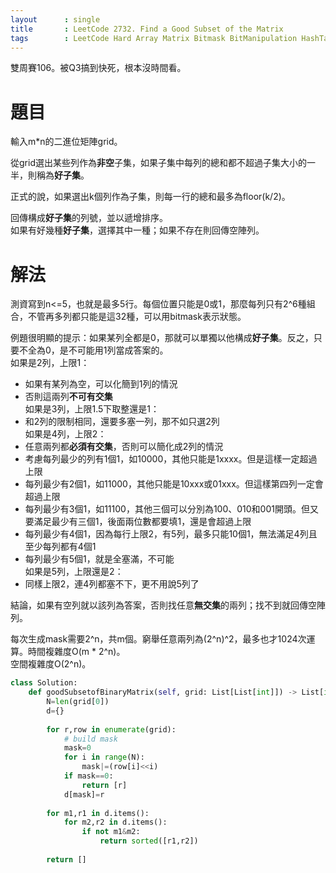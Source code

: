 ```yaml
--- 
layout      : single
title       : LeetCode 2732. Find a Good Subset of the Matrix
tags        : LeetCode Hard Array Matrix Bitmask BitManipulation HashTable
---
```

雙周賽106。被Q3搞到快死，根本沒時間看。  

# 題目
輸入m\*n的二進位矩陣grid。  

從grid選出某些列作為**非空**子集，如果子集中每列的總和都不超過子集大小的一半，則稱為**好子集**。  

正式的說，如果選出k個列作為子集，則每一行的總和最多為floor(k/2)。  

回傳構成**好子集**的列號，並以遞增排序。  
如果有好幾種**好子集**，選擇其中一種；如果不存在則回傳空陣列。  

# 解法
測資寫到n<=5，也就是最多5行。每個位置只能是0或1，那麼每列只有2^6種組合，不管再多列都只能是這32種，可以用bitmask表示狀態。  

例題很明顯的提示：如果某列全都是0，那就可以單獨以他構成**好子集**。反之，只要不全為0，是不可能用1列當成答案的。  
如果是2列，上限1：  
- 如果有某列為空，可以化簡到1列的情況  
- 否則這兩列**不可有交集**  
如果是3列，上限1.5下取整還是1：  
- 和2列的限制相同，還要多塞一列，那不如只選2列  
如果是4列，上限2：  
- 任意兩列都**必須有交集**，否則可以簡化成2列的情況  
- 考慮每列最少的列有1個1，如10000，其他只能是1xxxx。但是這樣一定超過上限  
- 每列最少有2個1，如11000，其他只能是10xxx或01xxx。但這樣第四列一定會超過上限  
- 每列最少有3個1，如11100，其他三個可以分別為100、010和001開頭。但又要滿足最少有三個1，後面兩位數都要填1，還是會超過上限  
- 每列最少有4個1，因為每行上限2，有5列，最多只能10個1，無法滿足4列且至少每列都有4個1
- 每列最少有5個1，就是全塞滿，不可能  
如果是5列，上限還是2：  
- 同樣上限2，連4列都塞不下，更不用說5列了  

結論，如果有空列就以該列為答案，否則找任意**無交集**的兩列；找不到就回傳空陣列。  

每次生成mask需要2^n，共m個。窮舉任意兩列為(2^n)^2，最多也才1024次運算。時間複雜度O(m \* 2^n)。  
空間複雜度O(2^n)。  

```python
class Solution:
    def goodSubsetofBinaryMatrix(self, grid: List[List[int]]) -> List[int]:
        N=len(grid[0])
        d={}
        
        for r,row in enumerate(grid):
            # build mask
            mask=0
            for i in range(N):
                mask|=(row[i]<<i)
            if mask==0:
                return [r]
            d[mask]=r
            
        for m1,r1 in d.items():
            for m2,r2 in d.items():
                if not m1&m2:
                    return sorted([r1,r2])
        
        return []
```
